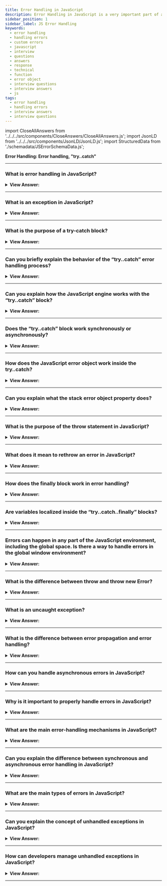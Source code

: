 ```yaml
---
title: Error Handling in JavaScript
description: Error Handling in JavaScript is a very important part of any web application. The try…catch construct has two main blocks, try and then catch blocks. Questions
sidebar_position: 1
sidebar_label: JS Error Handling
keywords:
  - error handling
  - handling errors
  - custom errors
  - javascript
  - interview
  - questions
  - answers
  - response
  - technical
  - function
  - error object
  - interview questions
  - interview answers
  - js
tags:
  - error handling
  - handling errors
  - interview answers
  - interview questions
---
```


import CloseAllAnswers from '../../../src/components/CloseAnswers/CloseAllAnswers.js';
import JsonLD from '../../../src/components/JsonLD/JsonLD.js';
import StructuredData from './schemadata/JSErrorSchemaData.js';

<JsonLD data={StructuredData} />

<head>
  <title>Error Handling | Frontend JavaScript Interview Questions</title>
</head>

**Error Handling: Error handling, "try..catch"**

<CloseAllAnswers />

---

### What is error handling in JavaScript?

<details>
  <summary><strong>View Answer:</strong></summary>
  <div>
  <div><strong>Interview Response:</strong> The five primitive wrapper objects in JavaScript are: String, Number, Boolean, Symbol, and BigInt.<br />
  </div>
  </div>
</details>

---

### What is an exception in JavaScript?

<details>
  <summary><strong>View Answer:</strong></summary>
  <div>
  <div><strong>Interview Response:</strong> An exception is an unexpected event or error that occurs during code execution, which can disrupt the normal flow of the program.<br />
  </div>
  </div>
</details>

---

### What is the purpose of a try-catch block?

<details>
  <summary><strong>View Answer:</strong></summary>
  <div>
  <div><strong>Interview Response:</strong> A try-catch block is used to handle exceptions by enclosing error-prone code in a try block and catching errors in the catch block.<br />
  </div>
  </div>
</details>

---

### Can you briefly explain the behavior of the “try..catch” error handling process?

<details>
  <summary><strong>View Answer:</strong></summary>
  <div>
  <div><strong>Interview Response:</strong> The try…catch construct has two main blocks, try and then catch blocks. First, the code in the try executes on the try block. If there is no error, it proceeds to execute and exit the code, skipping the catch. If there is an error in the try block, the catch gets invoked, and the error gets returned.</div><br />
  <div><strong>Technical Response:</strong> The try...catch construct has two main blocks: try, and then catch<br /><br />
  <strong>Steps:</strong><br /><br />
  <ol>
    <li>First, the code in try &#123;...&#125; executes.</li>
    <li>If there were no errors, then catch(err) is ignored: the execution reaches the end of try and goes on, skipping catch.</li>
    <li>If an error occurs, the try execution stops, and control flows to the beginning of catch(err). The err variable (we can use any name for it) contains an error object with details about what happened.</li>
  </ol>
  </div><br />
  <div><strong className="codeExample">Code Example:</strong><br /><br />

  <div></div>

```js
try {
  alert('Start of try runs'); // (1) <--

  lalala; // error, variable is not defined!

  alert('End of try (never reached)'); // (2)
} catch (err) {
  alert(`Error has occurred!`); // (3) <--
}
```

  </div>
  </div>
</details>

---

### Can you explain how the JavaScript engine works with the “try..catch” block?

<details>
  <summary><strong>View Answer:</strong></summary>
  <div>
  <div><strong>Interview Response:</strong> The most significant part of the interaction with the JavaScript engine is that the try..catch only works for runtime errors. The code must be runnable for `try..catch` to work. In other words, it should be valid JavaScript.</div><br />
  <div><strong>Technical Response:</strong> The most striking aspect of the interface with the JavaScript engine is that the try..catch statement only works for runtime failures. The code must be runnable for 'try..catch' to work. In other words, it should be legitimate JavaScript. It does not work if the code in the "try..catch" block incorrectly gets written. The JavaScript engine examines the code before running it. The errors that occur during the reading phase are called "parse-time" errors, and they are unrecoverable (from inside that code). This behavior is due to the engine's inability to comprehend the code. As a result, try...catch can only handle failures in "valid" code. Such mistakes commonly get referred to as "runtime errors" or "exceptions" in some instances.
  </div><br />
  <div><strong className="codeExample">Code Example:</strong><br /><br />

  <div></div>

```js
try {
  {{{{{{{{{{{{ // Syntax error will be invoked and not caught by catch handler
} catch(e) {
  alert("The engine can't understand this code, it's invalid");
}

```

  </div>
  </div>
</details>

---

### Does the “try..catch” block work synchronously or asynchronously?

<details>
  <summary><strong>View Answer:</strong></summary>
  <div>
  <div><strong>Interview Response:</strong> The JavaScript try..catch works synchronously when executed. We cannot use asynchronous methods or functions inside the try block because the code gets set to execute later while the catch has already finished, and the code dies inside the try block.</div><br />
  <div><strong>Technical Response:</strong> The JavaScript try..catch method operates synchronously when running. If an exception occurs in "scheduled" code, such as setTimeout, try..catch does not catch it. After the engine has exited the try..catch construct, the function gets called. To catch an exception within a scheduled function, try..catch must be present.
  </div><br />
  <div><strong className="codeExample">Code Example:</strong><br /><br />

  <div></div>

```js
try {
  setTimeout(function () {
    noSuchVariable; // script will die here
  }, 1000);
} catch (e) {
  alert("won't work");
}

//////// HOW TO FIX THIS ////////

// try..catch must be called inside of the setTimeout function
setTimeout(function () {
  try {
    noSuchVariable; // try..catch handles the error!
  } catch {
    alert('error is caught here!');
  }
}, 1000);
```

  </div>
  </div>
</details>

---

### How does the JavaScript error object work inside the try..catch?

<details>
  <summary><strong>View Answer:</strong></summary>
  <div>
  <div><strong>Interview Response:</strong> The error object has two main properties for all built-in errors, including the name and message properties. The err.name reflects the name of the error like an undefined variable, which returns a ReferenceError. The err.message returns a text-based message reflecting the error details.</div><br />
  <div><strong>Technical Response:</strong> JavaScript generates an object containing its details when an error occurs. The object then gets passed as an argument to catch. The error object has two significant fields for all built-in errors: the name and message properties. Like an undefined variable, err.name reflects the name of the error and produces a ReferenceError. The err.message returns a textual message reflecting the error details. In addition to the name and message properties, other non-standard properties are available in most environments.
  </div><br />
  <div><strong className="codeExample">Code Example:</strong><br /><br />

  <div></div>

```js
try {
  lalala; // error, variable is not defined!
} catch (err) {
  alert(err.name); // ReferenceError
  alert(err.message); // lalala is not defined
  alert(err.stack); // ReferenceError: lalala is not defined at (...call stack)

  // Can also show an error as a whole
  // The error is converted to string as "name: message"
  alert(err); // ReferenceError: lalala is not defined
}
```

:::note
In addition to the name and message properties, other non-standard properties are available in most environments.
:::

  </div>
  </div>
</details>

---

### Can you explain what the stack error object property does?

<details>
  <summary><strong>View Answer:</strong></summary>
  <div>
  <div><strong>Interview Response:</strong> The error object stack property returns a string with information about the sequence of nested calls that led to the error within the current call stack. It is commonly used for JavaScript debugging purposes and helps resolve issues within the code.
</div><br />
  <div><strong className="codeExample">Code Example:</strong><br /><br />

  <div></div>

```js
try {
  lalala; // error, variable is not defined!
} catch (err) {
  alert(err.stack); // ReferenceError: lalala is not defined at (...call stack)
}
```

  </div>
  </div>
</details>

---

### What is the purpose of the throw statement in JavaScript?

<details>
  <summary><strong>View Answer:</strong></summary>
  <div>
  <div><strong>Interview Response:</strong> The throw statement is used to manually generate an error or exception in a program. It allows developers to create custom error messages and trigger the catch block of a try-catch statement, allowing for more specific and fine-grained error handling.
</div><br />
  <div><strong className="codeExample">Code Example:</strong><br /><br />

  <div></div>

```js
function getRectArea(width, height) {
  if (isNaN(width) || isNaN(height)) {
    throw 'Parameter is not a number!';
  }
}

try {
  getRectArea(3, 'A');
} catch (e) {
  console.error(e);
  // expected output: "Parameter is not a number!"
}

///////////////////////////////////

// Standard errors
let error = new Error(message);
// or
let error = new SyntaxError(message);
let error = new ReferenceError(message);
// ...

///////////////////////////////////

// Standard error use
let error = new Error('Things happen o_O');

alert(error.name); // Error
alert(error.message); // Things happen o_O
```

:::note
The program terminates if no catch block exists among caller functions. JavaScript has many built-in constructors for standard errors: Error, SyntaxError, ReferenceError, TypeError, and others, and we can use them to create error objects.
:::

  </div>
  </div>
</details>

---

### What does it mean to rethrow an error in JavaScript?

<details>
  <summary><strong>View Answer:</strong></summary>
  <div>
  <div><strong>Interview Response:</strong> When dealing with errors, handling them at the perimeter of your application is not always sufficient. By the time the error bubbles up, we have often lost a lot of the context in which the error gets thrown. People sometimes catch an error, record it locally somehow, and then rethrow it. Rethrowing is the basic concept of using a throw statement when there is no clear way to handle an error. This process maintains the original stack trace recorded by the error as you "pass it back up" the call stack.</div><br />
  <div><strong>Technical Response:</strong> There is no special "rethrow" keyword in JavaScript. You throw() the error you caught, which maintains the original stack trace recorded by the error as you "pass it back up" the call stack.<br /><br />
  <strong>More specifically, the "rethrowing" approach gets described as follows:</strong><br /><br />
  <ol>
    <li>All errors get caught.</li>
    <li>We examine the error object err in the catch(err)#123;...&#125; block.</li>
    <li>We throw err if we don’t know how to handle it.</li>
  </ol>
  </div><br />
  <div><strong className="codeExample">Code Example:</strong><br /><br />

  <div></div>

```js
let json = '{ "age": 30 }'; // incomplete data
try {
  let user = JSON.parse(json);

  if (!user.name) {
    throw new SyntaxError('Incomplete data: no name');
  }

  blabla(); // unexpected error

  alert(user.name);
} catch (e) {
  if (e instanceof SyntaxError) {
    alert('JSON Error: ' + e.message);
  } else {
    throw e; // rethrow (*)
  }
}
```

  </div>
  </div>
</details>

---

### How does the finally block work in error handling?

<details>
  <summary><strong>View Answer:</strong></summary>
  <div>
  <div><strong>Interview Response:</strong> The finally block in error handling executes regardless of whether an exception occurs or not. It's often used for cleanup tasks, like closing files or database connections.
</div><br />
  <div><strong>Technical Response:</strong> In JavaScript, the try..catch..finally statement works in an ordered fashion. The first try block is where code execution happens. The catch statement executes if an exception gets thrown in the try block. The finally statement block contains all of the code executed after the try and catch statements resolve. If the try block executes without errors, the finally block gets executed. If the try statement results in an error, it passes the error to the catch block, and then and only then does the finally statement run.
</div><br />
  <div><strong className="codeExample">Code Example:</strong><br /><br />

  <div></div>

```js
try {
  //... try to execute the code ...
} catch (e) {
  //... handle errors ...
} finally {
  //... execute always ...
}
```

  </div>
  </div>
</details>

---

### Are variables localized inside the “try..catch..finally” blocks?

<details>
  <summary><strong>View Answer:</strong></summary>
  <div>
  <div><strong>Interview Response:</strong> Yes, as with everything in curly brackets (&#123;...&#125;), variables are localized to the “try..catch..finally” blocks individually. If a variable gets declared with one of the blocks, it is only accessible within that block.
</div><br />
  <div><strong className="codeExample">Code Example:</strong><br /><br />

  <div></div>

```js
let hello2 = 'Hello, JavaScript';

try {
  let hello = 'hello';
  console.log(hello); // returns "hello"
} catch (e) {
  console.log(e.message);
} finally {
  console.log(hello); // ReferenceError: hello is not defined
  console.log(hello2); // returns "Hello, JavaScript" from the global variable
}

console.log(hello); // ReferenceError: hello is not defined
```

  </div>
  </div>
</details>

---

### Errors can happen in any part of the JavaScript environment, including the global space. Is there a way to handle errors in the global window environment?

<details>
  <summary><strong>View Answer:</strong></summary>
  <div>
  <div><strong>Interview Response:</strong> Yes, we can use the global handler (global catch) window.onerror that is part of the Web API.</div><br />
  <div><strong>Technical Response:</strong> Yes, we can use the global handler (global catch) window.onerror that is part of the Web API. The onerror property of the GlobalEventHandlers mixin is an EventHandler that processes error events. Error events fire at various targets for different kinds of errors, such as runtime errors or when a resource (such as an img or script tags) fails to load. Installing a global error event handler is useful for the automated collection of error reports.
  </div><br />
  <div><strong className="codeExample">Code Example:</strong><br /><br />

<strong>Syntax: </strong> window.onerror = function(message, source, lineno, colno, error) &#123; ... &#125;;<br /><br />

  <div></div>

```js
window.onerror = function (message, url, line, col, error) {
  alert(`${message}\n At ${line}:${col} of ${url}`);
};

function readData() {
  badFunc(); // Whoops, something went wrong!
}

readData();
```

  </div>
  </div>
</details>

---

### What is the difference between throw and throw new Error?

<details>
  <summary><strong>View Answer:</strong></summary>
  <div>
  <div><strong>Interview Response:</strong> `throw` raises any object as an exception. `throw new Error` creates a new Error object with a specific message. The latter provides stack trace for debugging, which the former may not, depending on the thrown object.<br />
  </div><br />
  <div><strong className="codeExample">Code Example:</strong><br /><br />

  <div></div>

```javascript
try {
    let condition = false;

    if (!condition) {
        // throw any object
        // throw "An error occurred"; 

        // throw new Error
        throw new Error("An error occurred");
    }
} catch (error) {
    console.log(error); // Prints: Error: An error occurred
} finally {
    console.log("Finally block executed");
}

```

In this code, if `condition` is `false`, an exception is thrown. In the `catch` block, this exception is caught and its message is logged. Regardless of whether an exception occurs, the `finally` block always executes.

  </div>
  </div>
</details>

---

### What is an uncaught exception?

<details>
  <summary><strong>View Answer:</strong></summary>
  <div>
  <div><strong>Interview Response:</strong> An uncaught exception is an error that has not been caught by any try-catch block and can lead to program termination.</div><br />
  <div><strong className="codeExample">Code Example:</strong><br /><br />

  <div></div>

```js
try {
    throw new Error("An error occurred");
    // No catch block here
} finally {
    console.log("Finally block executed");
}
// Output: Uncaught Error: An error occurred
```

  </div>
  </div>
</details>

---

### What is the difference between error propagation and error handling?

<details>
  <summary><strong>View Answer:</strong></summary>
  <div>
  <div><strong>Interview Response:</strong> Error propagation allows errors to bubble up through the function call stack until caught. Error handling involves using strategies (like try/catch/finally blocks) to intercept, log, or respond to errors when they occur.</div><br />
  <div><strong className="codeExample">Code Example:</strong><br /><br />

  <div></div>

```javascript
function functionA() {
    throw new Error("An error occurred in functionA");
}

function functionB() {
    functionA();
}

try {
    // Error propagation: The error in functionA propagates to functionB, then up to here
    functionB();
} catch (error) {
    // Error handling: The error is caught and handled here
    console.log(error.message); // Prints: An error occurred in functionA
}
```

In this example, an error is thrown in `functionA`. This error is not caught within `functionA`, so it propagates up the call stack to `functionB`. From `functionB`, the error propagates up to the `try` block. This is where the error is caught and handled.

  </div>
  </div>
</details>

---

### How can you handle asynchronous errors in JavaScript?

<details>
  <summary><strong>View Answer:</strong></summary>
  <div>
  <div><strong>Interview Response:</strong> Asynchronous errors can be handled using callbacks with error-first arguments, Promises with .catch(), or async/await with try-catch blocks.<br />
  </div><br />
  <div><strong className="codeExample">Code Example:</strong><br /><br />

  <div></div>

```js
async function asyncFunc() {
    try {
        await someAsyncOperation();
    } catch (error) {
        console.log(error);
    }
}

```

  </div>
  </div>
</details>

---

### Why is it important to properly handle errors in JavaScript?

<details>
  <summary><strong>View Answer:</strong></summary>
  <div>
  <div><strong>Interview Response:</strong> Proper error handling helps maintain application stability, improves user experience, simplifies debugging, and enhances security.<br />
  </div>
  </div>
</details>

---

### What are the main error-handling mechanisms in JavaScript?

<details>
  <summary><strong>View Answer:</strong></summary>
  <div>
  <div><strong>Interview Response:</strong> JavaScript primarily handles errors using `try/catch/finally` for synchronous code, callbacks with error parameters for asynchronous operations in Node.js style, and Promises combined with `async/await` for modern asynchronous operations.</div><br />
  <div><strong className="codeExample">Code Example:</strong><br /><br />

  <div></div>

1. `try/catch/finally`:

```javascript
try {
    // code that may throw an error
    throw new Error("An error occurred");
} catch (error) {
    console.log(error.message);
} finally {
    console.log("This always runs");
}
```

2. Callbacks with error parameters:

```javascript
fs.readFile('/nonexistentfile.txt', function(err, data) {
  if (err) {
    console.log("Error reading file:", err);
  } else {
    console.log(data);
  }
});
```

3. Promises and `async/await`:

```javascript
async function asyncFunc() {
    try {
        let data = await fetch('https://nonexistenturl.com');
        console.log(data);
    } catch (error) {
        console.log("Error fetching data:", error);
    }
}
asyncFunc();
```

In these examples, `fs` represents the Node.js file system module and `fetch` is a browser-based API used for making HTTP requests. Please replace `/nonexistentfile.txt` and `'https://nonexistenturl.com'` with valid file path and URL respectively.

  </div>
  </div>
</details>

---

### Can you explain the difference between synchronous and asynchronous error handling in JavaScript?

<details>
  <summary><strong>View Answer:</strong></summary>
  <div>
  <div><strong>Interview Response:</strong> Synchronous error handling occurs when code is executed in a linear, sequential manner, and errors are handled immediately when they occur. Asynchronous error handling, on the other hand, involves handling errors that may occur during the execution of asynchronous operations, such as AJAX calls or promises. Asynchronous error handling often requires different techniques, such as using error callbacks or the catch method in promises.<br />
  </div>
  </div>
</details>

---

### What are the main types of errors in JavaScript?

<details>
  <summary><strong>View Answer:</strong></summary>
  <div>
  <div><strong>Interview Response:</strong> The main types of errors in JavaScript are Syntax Errors, Runtime Errors, and Logical Errors. Syntax Errors occur when there is a mistake in the syntax of the code, preventing it from being parsed.<br />
  </div>
  </div>
</details>

---

### Can you explain the concept of unhandled exceptions in JavaScript?

<details>
  <summary><strong>View Answer:</strong></summary>
  <div>
  <div><strong>Interview Response:</strong> An unhandled exception in JavaScript is an error or exception that isn't captured by any `catch` block in the current execution context, typically causing the program to crash.<br />
  </div><br />
  <div><strong className="codeExample">Code Example:</strong><br /><br />

  <div></div>

```javascript
function throwsError() {
    throw new Error("An error occurred");
}

try {
    // This function invocation is not within a try block
    throwsError();
} catch (error) {
    // This catch block does not catch the error thrown by throwsError()
}

// Output: Uncaught Error: An error occurred
```

In this example, the function `throwsError()` throws an error. Because the invocation of `throwsError()` is not wrapped in a `try` block, the thrown error is an unhandled exception.

  </div>
  </div>
</details>

---

### How can developers manage unhandled exceptions in JavaScript?

<details>
  <summary><strong>View Answer:</strong></summary>
  <div>
  <div><strong>Interview Response:</strong> Developers can manage unhandled exceptions in JavaScript using `try/catch` blocks, Promise rejection handlers, or global error event handlers like `window.onerror` or `process.on('uncaughtException')`.<br />
  </div><br />
  <div><strong className="codeExample">Code Example:</strong><br /><br />

  <div></div>

1. `try/catch` blocks:

```javascript
try {
    throw new Error("An error occurred");
} catch (error) {
    console.log(error.message); // Handles the error
}
```

2. Promise rejection handlers:

```javascript
Promise.reject("Promise Error").catch(error => {
    console.log(error); // Handles the promise rejection
});
```

3. Global error event handlers:

```javascript
// In a browser environment
window.onerror = function(message, url, line, column, error) {
    console.log(message);
    return true; // Prevents default handling
};

// In a Node.js environment
process.on('uncaughtException', function(error) {
    console.log(error.message);
});
```

Please note that using `process.on('uncaughtException')` in Node.js should be done carefully as it can keep the process running even when it's in an unknown state. It's usually better to log the error, then gracefully shut down and restart the process.

  </div>
  </div>
</details>

---
